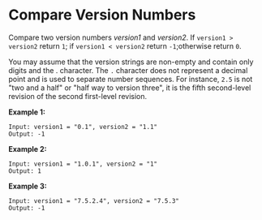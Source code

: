 # Compare Version Numbers

Compare two version numbers _version1_ and _version2_.
If `version1 > version2` return `1`; if `version1 < version2` return `-1`;otherwise return `0`.

You may assume that the version strings are non-empty and contain only digits and the . character.
The `.` character does not represent a decimal point and is used to separate number sequences.
For instance, `2.5` is not "two and a half" or "half way to version three", it is the fifth second-level revision of the second first-level revision.

__Example 1:__

```pseudo
Input: version1 = "0.1", version2 = "1.1"
Output: -1
```

__Example 2:__

```pseudo
Input: version1 = "1.0.1", version2 = "1"
Output: 1
```

__Example 3:__

```pseudo
Input: version1 = "7.5.2.4", version2 = "7.5.3"
Output: -1
```
